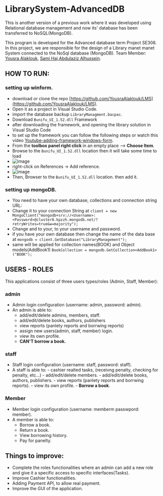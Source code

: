 # LibrarySystem-AdvancedDB

This is another version of a previous work where it was developed using Relational database management and now its' database has been transferred to NoSQL(MongoDB).

This program is developed for the Advanced database term Project SE308. 
In this project, we are responsible for the design of a Library manet manet System connected to the NoSql database (MongoDB).
Team Member:  [Yousra Alaklouk](https://github.com/YousraAlaklouk), [Sami Haj](https://github.com/SamTheDemon),[Abdulaziz Alhussein](https://github.com/AbdulazizSE).


## HOW TO RUN: 
 ### setting up winform.
-   download or clone the repo [https://github.com/YousraAlaklouk/LMS](https://github.com/YousraAlaklouk/LMS).
-   Open it as a project in Visual Studio Code.
-   import the database backup `LibraryManagment.bacpac`. 
-   Download `Bunifu_UI_1.52.dll` Framework
-   after downloading the framework, and opening the library solution in Visual Studio Code
-   to set up the framework you can follow the following steps or watch this video [Youtube-adding-framework-windows-form](https://www.youtube.com/watch?v=BVijtVjj_QQ).
-   From the **toolbox panel right click** in an empty place --> **Choose Item**.
-   Browse to the `Bunifu_UI_1.52.dll` location then it will take some time to load
-   ![image](https://user-images.githubusercontent.com/63297594/168149166-5f869e8e-654f-443c-860e-4f4df75d4b6b.png)
-   right-click on References -> Add reference. 
-   ![image](https://user-images.githubusercontent.com/63297594/168148110-29005552-0e01-43e6-9d9e-0df9fd180ab5.png)
-   Then, Browser to the `Bunifu_UI_1.52.dll` location. then add it. 
 ### setting up mongoDB.
 -  You need to have your own database, collections and connection string URL:
 -  Change it to your connection String at `client = new MongoClient("mongodb+srv://<Username>:<Password>@cluster0.kpzzh.mongodb.net/?retryWrites=true&w=majority");`
   - Change <Username> and <password> to your, to your username and password.
 -  if you have your own database then change the name of the data base at `mongodb = client.GetDatabase("LibraryManagement");`
 -  same will be applied for collection names(BOOK) and Object models(AddBook1) `BookCollection = mongodb.GetCollection<AddBook1>("BOOK");`
           

 ## USERS - ROLES
 This applications consist of three users types/roles  (Admin, Staff, Member):
 ### admin
 - Admin login configuration    (username: admin, password: admin).
 - An admin is able to:
    -   add/edit/delete admins, members, staff.
    -   add/edit/delete books, authors, publishers 
    -   view reports (panlety reports and borrwing reports)
    -   assign new users(admin, staff, member) login.
    -   view its own profile.
    -   **CAN'T borrow a book.**
 ### staff
 - Staff login configuration    (username: staff, password: staff).
  -  A staff is able to:
    -   cashier realted tasks, (receivng penalty, checking for penalty, etc...)
    -   add/edit/delete members.
    -   add/edit/delete books, authors, publishers.
    -   view reports (panlety reports and borrwing reports).
    -   view its own profile.
    -   **Borrow a book**.
 ### Member
 - Member login configuration   (username: memberm passwpord: member).
 -  A member is able to:
    -  Borrow a book.
    -  Return a book.
    -  View borrowing history.
    -  Pay for panelty.
 
## Things to improve: 
 - Complete the roles functionalities where an admin can add a new role and give it a specific access to specific interfaces(Tasks). 
 - Improve Cashier functionalities.
 - Adding Payment API, to allow real payment. 
 - Improve the GUI of the application.
